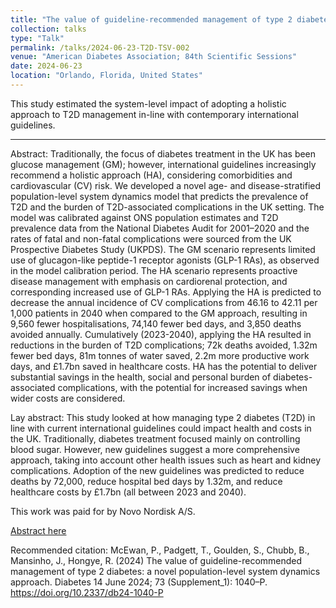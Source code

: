 ```yaml
---
title: "The value of guideline-recommended management of type 2 diabetes: a novel population-level system dynamics approach"
collection: talks
type: "Talk"
permalink: /talks/2024-06-23-T2D-TSV-002
venue: "American Diabetes Association; 84th Scientific Sessions"
date: 2024-06-23
location: "Orlando, Florida, United States"
---
```


This study estimated the system-level impact of adopting a holistic approach to T2D management in-line with contemporary international guidelines. 

---

Abstract: Traditionally, the focus of diabetes treatment in the UK has been glucose management (GM); however, international guidelines increasingly recommend a holistic approach (HA), considering comorbidities and cardiovascular (CV) risk. We developed a novel age- and disease-stratified population-level system dynamics model that predicts the prevalence of T2D and the burden of T2D-associated complications in the UK setting. The model was calibrated against ONS population estimates and T2D prevalence data from the National Diabetes Audit for 2001–2020 and the rates of fatal and non-fatal complications were sourced from the UK Prospective Diabetes Study (UKPDS). The GM scenario represents limited use of glucagon-like peptide-1 receptor agonists (GLP-1 RAs), as observed in the model calibration period. The HA scenario represents proactive disease management with emphasis on cardiorenal protection, and corresponding increased use of GLP-1 RAs. Applying the HA is predicted to decrease the annual incidence of CV complications from 46.16 to 42.11 per 1,000 patients in 2040 when compared to the GM approach, resulting in 9,560 fewer hospitalisations, 74,140 fewer bed days, and 3,850 deaths avoided annually. Cumulatively (2023-2040), applying the HA resulted in reductions in the burden of T2D complications; 72k deaths avoided, 1.32m fewer bed days, 81m tonnes of water saved, 2.2m more productive work days, and £1.7bn saved in healthcare costs. HA has the potential to deliver substantial savings in the health, social and personal burden of diabetes-associated complications, with the potential for increased savings when wider costs are considered.

Lay abstract: This study looked at how managing type 2 diabetes (T2D) in line with current international guidelines could impact health and costs in the UK. Traditionally, diabetes treatment focused mainly on controlling blood sugar. However, new guidelines suggest a more comprehensive approach, taking into account other health issues such as heart and kidney complications. Adoption of the new guidelines was predicted to reduce deaths by 72,000, reduce hospital bed days by 1.32m, and reduce healthcare costs by £1.7bn (all between 2023 and 2040). 

This work was paid for by Novo Nordisk A/S. 

[Abstract here](https://doi.org/10.2337/db24-1040-P)

Recommended citation: McEwan, P., Padgett, T., Goulden, S., Chubb, B., Mansinho, J., Hongye, R. (2024) The value of guideline-recommended management of type 2 diabetes: a novel population-level system dynamics approach. Diabetes 14 June 2024; 73 (Supplement_1): 1040–P. https://doi.org/10.2337/db24-1040-P